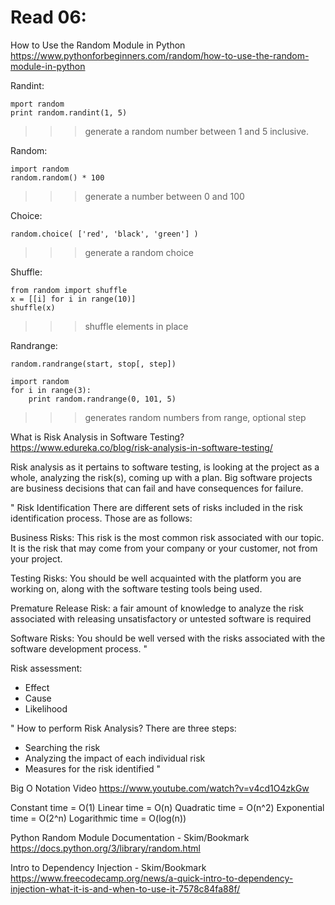 # Read 06:

How to Use the Random Module in Python
https://www.pythonforbeginners.com/random/how-to-use-the-random-module-in-python

Randint:
```
mport random
print random.randint(1, 5)
```
>>> generate a random number between 1 and 5 inclusive.


Random:
```
import random
random.random() * 100
```
>>> generate a number between 0 and 100


Choice:
```
random.choice( ['red', 'black', 'green'] )
```
>>> generate a random choice


Shuffle:
```
from random import shuffle
x = [[i] for i in range(10)]
shuffle(x)
```
>>> shuffle elements in place


Randrange:
```
random.randrange(start, stop[, step])
```
```
import random
for i in range(3):
    print random.randrange(0, 101, 5)
```
>>> generates random numbers from range, optional step


What is Risk Analysis in Software Testing?
https://www.edureka.co/blog/risk-analysis-in-software-testing/

Risk analysis as it pertains to software testing, is looking at the project as a whole, analyzing the risk(s), coming up with a plan. Big software projects are business decisions that can fail and have consequences for failure.

" Risk Identification
There are different sets of risks included in the risk identification process. Those are as follows:

Business Risks: This risk is the most common risk associated with our topic. It is the risk that may come from your company or your customer, not from your project.

Testing Risks: You should be well acquainted with the platform you are working on, along with the software testing tools being used.

Premature Release Risk: a fair amount of knowledge to analyze the risk associated with releasing unsatisfactory or untested software is required

Software Risks: You should be well versed with the risks associated with the software development process. "

Risk assessment:
- Effect
- Cause
- Likelihood

" How to perform Risk Analysis?
There are three steps:
- Searching the risk
- Analyzing the impact of each individual risk
- Measures for the risk identified "


Big O Notation Video
https://www.youtube.com/watch?v=v4cd1O4zkGw

Constant time = O(1)
Linear time = O(n)
Quadratic time = O(n^2)
Exponential time = O(2^n)
Logarithmic time = O(log(n))


Python Random Module Documentation - Skim/Bookmark
https://docs.python.org/3/library/random.html

Intro to Dependency Injection - Skim/Bookmark
https://www.freecodecamp.org/news/a-quick-intro-to-dependency-injection-what-it-is-and-when-to-use-it-7578c84fa88f/
